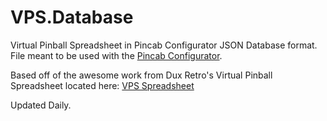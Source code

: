 # VPS.Database
Virtual Pinball Spreadsheet in Pincab Configurator JSON Database format. File meant to be used with the [Pincab Configurator](https://github.com/xantari/PinCab.Configurator).

Based off of the awesome work from Dux Retro's Virtual Pinball Spreadsheet located here: [VPS Spreadsheet](https://tinyurl.com/VPS-3-5)

Updated Daily.
